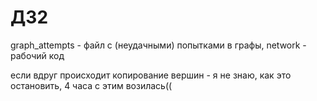 # ДЗ2

graph_attempts - файл с (неудачными) попытками в графы, network - рабочий код

если вдруг происходит копирование вершин - я не знаю, как это остановить, 4 часа с этим возилась((


